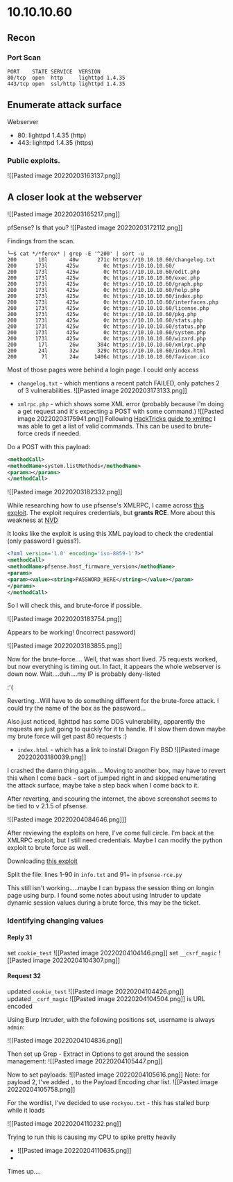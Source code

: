 # 10.10.10.60

## Recon

### Port Scan
```text
PORT    STATE SERVICE  VERSION                                                                                                                                               80/tcp  open  http     lighttpd 1.4.35                                                                                                                                       443/tcp open  ssl/http lighttpd 1.4.35 

```


## Enumerate attack surface

Webserver
- 80: lighttpd 1.4.35 (http)
- 443: lighttpd 1.4.35 (https)

	
### Public exploits.
![[Pasted image 20220203163137.png]]


## A closer look at the webserver
![[Pasted image 20220203165217.png]]

pfSense? Is that you?
![[Pasted image 20220203172112.png]]

Findings from the scan.
```text
└─$ cat */*ferox* | grep -E '^200' | sort -u                                                                                                                                 200       10l       40w      271c https://10.10.10.60/changelog.txt                                                                                                          200      173l      425w        0c https://10.10.10.60/                                                                                                                       200      173l      425w        0c https://10.10.10.60/edit.php                                                                                                               200      173l      425w        0c https://10.10.10.60/exec.php                                                                                                               200      173l      425w        0c https://10.10.10.60/graph.php                                                                                                              200      173l      425w        0c https://10.10.10.60/help.php                                                                                                               200      173l      425w        0c https://10.10.10.60/index.php                                                                                                              200      173l      425w        0c https://10.10.10.60/interfaces.php                                                                                                         200      173l      425w        0c https://10.10.10.60/license.php                                                                                                            200      173l      425w        0c https://10.10.10.60/pkg.php                                                                                                                200      173l      425w        0c https://10.10.10.60/stats.php                                                                                                              200      173l      425w        0c https://10.10.10.60/status.php                                                                                                             200      173l      425w        0c https://10.10.10.60/system.php                                                                                                             200      173l      425w        0c https://10.10.10.60/wizard.php                                                                                                             200       17l       26w      384c https://10.10.10.60/xmlrpc.php                                                                                                             200       24l       32w      329c https://10.10.10.60/index.html                                                                                                             200        7l       24w     1406c https://10.10.10.60/favicon.ico 
```

Most of those pages were behind a login page. I could only access
- `changelog.txt` - which mentions a recent patch FAILED, only patches 2 of 3 vulnerabilities.
![[Pasted image 20220203173133.png]]

- `xmlrpc.php` - which shows some XML error (probably because I'm doing a get request and it's expecting a POST with some command.)
![[Pasted image 20220203175941.png]]
Following [HackTricks guide to xmlrpc](https://book.hacktricks.xyz/pentesting/pentesting-web/wordpress#xml-rpc) I was able to get a list of valid commands. This can be used to brute-force creds if needed.


Do a POST with this payload:
```xml
<methodCall>
<methodName>system.listMethods</methodName>
<params></params>
</methodCall>
```

![[Pasted image 20220203182332.png]]

While researching how to use pfsense's XMLRPC, I came across [this exploit](https://packetstormsecurity.com/files/154587/pfSense-2.3.4-2.4.4-p3-Remote-Code-Injection.html). The exploit requires credentials, but **grants RCE**. More about this weakness at [NVD](https://nvd.nist.gov/vuln/detail/CVE-2019-16701)

It looks like the exploit is using this XML payload to check the credential (only password I guess?).
```XML
<?xml version='1.0' encoding='iso-8859-1'?>"
<methodCall>
<methodName>pfsense.host_firmware_version</methodName>
<params>
<param><value><string>PASSWORD_HERE</string></value></param>
</params>
</methodCall>
```
So I will check this, and brute-force if possible.

![[Pasted image 20220203183754.png]]

Appears to be working! (Incorrect password)

![[Pasted image 20220203183855.png]]

Now for the brute-force....
Well, that was short lived. 75 requests worked, but now everything is timing out. In fact, it appears the whole webserver is down now. Wait....duh....my IP is probably deny-listed 

:'(

Reverting...Will have to do something different for the brute-force attack. I could try the name of the box as the password...

Also just noticed, lighttpd has some DOS vulnerability, apparently the requests are just going to quickly for it to handle. If I slow them down maybe my brute force will get past 80 requests :)



- `index.html` - which has a link to install Dragon Fly BSD
![[Pasted image 20220203180039.png]]


I crashed the damn thing again....
Moving to another box, may have to revert this when I come back - sort of jumped right in and skipped enumerating the attack surface, maybe take a step back when I come back to it.

After reverting, and scouring the internet, the above screenshot seems to be tied to v 2.1.5 of pfsense.

![[Pasted image 20220204084646.png]]]

After reviewing the exploits on here, I've come full circle. I'm back at the XMLRPC exploit, but I still need credentials. Maybe I can modify the python exploit to brute force as well.

Downloading [this exploit](https://dl.packetstormsecurity.net/1909-exploits/pfsense-remote-code-injection.txt)

Split the file: lines 1-90 in `info.txt` and 91+ in `pfsense-rce.py`

This still isn't working.....maybe I can bypass the session thing on longin page using burp. I found some notes about using Intruder to update dynamic session values during a brute force, this may be the ticket.

### Identifying changing values

#### Reply 31
set `cookie_test`
![[Pasted image 20220204104146.png]]
set `__csrf_magic`
![[Pasted image 20220204104307.png]]

#### Request 32
updated `cookie_test`
![[Pasted image 20220204104426.png]]
updated`__csrf_magic`
![[Pasted image 20220204104504.png]]
is URL encoded

Using Burp Intruder, with the following positions set, username is always `admin`:


![[Pasted image 20220204104836.png]]

Then set up Grep - Extract in Options to get around the session management:
![[Pasted image 20220204105447.png]]

Now to set payloads:
![[Pasted image 20220204105616.png]]
Note: for payload 2, I've added `,` to the Payload Encoding char list. 
![[Pasted image 20220204105758.png]]

For the wordlist, I've decided to use `rockyou.txt` - this has stalled burp while it loads

![[Pasted image 20220204110232.png]]

Trying to run this is causing my CPU to spike pretty heavily
- ![[Pasted image 20220204110635.png]]
- 

Times up....